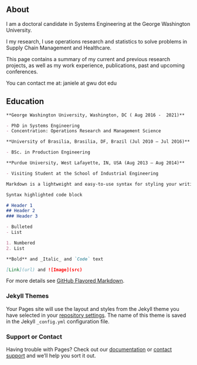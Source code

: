 ## About

I am a doctoral candidate in Systems Engineering at the George Washington University.

I my research, I use operations research and statistics to solve problems in Supply Chain Management and Healthcare.

This page contains a summary of my current and previous research projects, as well as my work experience, publications, past and upcoming conferences.

You can contact me at: janiele at gwu dot edu

## Education
```markdown
**George Washington University, Washington, DC ( Aug 2016 -  2021)**

- PhD in Systems Engineering 
- Concentration: Operations Research and Management Science

**University of Brasilia, Brasilia, DF, Brazil (Jul 2010 – Jul 2016)**

- BSc. in Production Engineering

**Purdue University, West Lafayette, IN, USA (Aug 2013 – Aug 2014)**

- Visiting Student at the School of Industrial Engineering

Markdown is a lightweight and easy-to-use syntax for styling your writing. It includes conventions for
```

```markdown
Syntax highlighted code block

# Header 1
## Header 2
### Header 3

- Bulleted
- List

1. Numbered
2. List

**Bold** and _Italic_ and `Code` text

[Link](url) and ![Image](src)
```

For more details see [GitHub Flavored Markdown](https://guides.github.com/features/mastering-markdown/).

### Jekyll Themes

Your Pages site will use the layout and styles from the Jekyll theme you have selected in your [repository settings](https://github.com/janielecustodio/janielecustodio.github.io/settings). The name of this theme is saved in the Jekyll `_config.yml` configuration file.

### Support or Contact

Having trouble with Pages? Check out our [documentation](https://help.github.com/categories/github-pages-basics/) or [contact support](https://github.com/contact) and we’ll help you sort it out.
